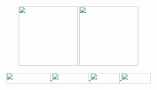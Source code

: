###

<div align="center">
  <div>
    <a href="https://github.com/cleitondsp">
    <img height="160em" src="https://github-readme-stats.vercel.app/api?username=cleitondsp&show_icons=true&theme=dark&include_all_commits=true&count_private=true"/>
    <img height="160em" src="https://github-readme-stats.vercel.app/api/top-langs/?username=cleitondsp&layout=compact&langs_count=7&theme=dark"/>
  </div>
  <div>
    <div style="display: inline_block"><br>
    <img align="center" height="30" width="120" src="https://img.shields.io/badge/JavaScript-F7DF1E?style=for-the-badge&logo=javascript&logoColor=black">
    <img align="center" height="30" width="100" src="https://img.shields.io/badge/HTML5-E34F26?style=for-the-badge&logo=html5&logoColor=white">
    <img align="center" height="30" width="80" src="https://img.shields.io/badge/CSS3-1572B6?style=for-the-badge&logo=css3&logoColor=white">
    <img align="center" height="30" width="80" src="https://img.shields.io/badge/Java-ED8B00?style=for-the-badge&logo=java&logoColor=white">
  </div>
</div>
